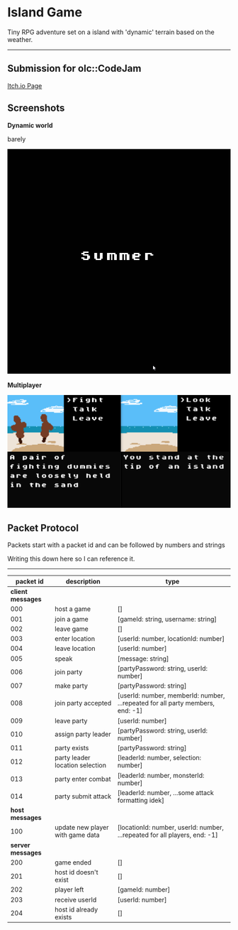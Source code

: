 # Island Game

Tiny RPG adventure set on a island with 'dynamic' terrain based on the weather. 

<hr>

## Submission for olc::CodeJam

[Itch.io Page](https://itch.io/jam/olc-codejam-2022)

## Screenshots

**Dynamic world**

barely

![game thumbnail](/misc/seasons.gif)

**Multiplayer**

![game thumbnail](/misc/game.gif)


## Packet Protocol

Packets start with a packet id and can be followed by numbers and strings

Writing this down here so I can reference it.

<hr>

|packet id|description|type|
|---------|-----------|----|
|__client messages__|
|000|host a game|[]|
|001|join a game|[gameId: string, username: string]|
|002|leave game|[]|
|003|enter location|[userId: number, locationId: number]|
|004|leave location|[userId: number]|
|005|speak|[message: string]|
|006|join party|[partyPassword: string, userId: number]|
|007|make party|[partyPassword: string]|
|008|join party accepted|[userId: number, memberId: number, ...repeated for all party members, end: -1]|
|009|leave party|[userId: number]|
|010|assign party leader|[partyPassword: string, userId: number]|
|011|party exists|[partyPassword: string]|
|012|party leader location selection|[leaderId: number, selection: number]|
|013|party enter combat|[leaderId: number, monsterId: number]|
|014|party submit attack|[leaderId: number, ...some attack formatting idek]|
|__host messages__|
|100|update new player with game data|[locationId: number, userId: number, ...repeated for all players, end: -1]
|__server messages__|
|200|game ended|[]|
|201|host id doesn't exist|[]|
|202|player left|[gameId: number]|
|203|receive userId|[userId: number]|
|204|host id already exists|[]|